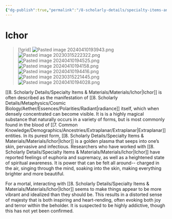 ```yaml
---
{"dg-publish":true,"permalink":"/8-scholarly-details/specialty-items-and-materials/materials/ichor/","noteIcon":""}
---
```


# Ichor

>[!grid]
>![Pasted image 20240410193943.png](/img/user/x.%20Assets/Attachments/Pasted%20image%2020240410193943.png)
>![Pasted image 20230315222322.png](/img/user/x.%20Assets/Attachments/Pasted%20image%2020230315222322.png)
>![Pasted image 20240410194525.png](/img/user/x.%20Assets/Attachments/Pasted%20image%2020240410194525.png)
>![Pasted image 20240410194158.png](/img/user/x.%20Assets/Attachments/Pasted%20image%2020240410194158.png)
>![Pasted image 20240410194416.png](/img/user/x.%20Assets/Attachments/Pasted%20image%2020240410194416.png)
>![Pasted image 20230315221445.png](/img/user/x.%20Assets/Attachments/Pasted%20image%2020230315221445.png)
>![Pasted image 20240410194028.png](/img/user/x.%20Assets/Attachments/Pasted%20image%2020240410194028.png)

[[8. Scholarly Details/Specialty Items & Materials/Materials/Ichor\|Ichor]] is often described as the manifestation of [[8. Scholarly Details/Metaphysics/Cosmic Biology/Aether/Essences/Polarities/Radiant\|radiance]] itself, which when densely concentrated can become visible. It is is a highly magical substance that naturally occurs in a variety of forms, but is most commonly found in the blood of [[7. Common Knowledge/Demographics/Ancestries/Extraplanar/Extraplanar\|Extraplanar]] entities. In its purest form, [[8. Scholarly Details/Specialty Items & Materials/Materials/Ichor\|Ichor]] is a golden plasma that seeps into one’s skin, pervasive and infectious. Researchers who have worked with [[8. Scholarly Details/Specialty Items & Materials/Materials/Ichor\|Ichor]] have reported feelings of euphoria and supremacy, as well as a heightened state of spiritual awareness. It is power that can be felt all around-- charged in the air, singing through the mind, soaking into the skin, making everything brighter and more beautiful. 
 
 For a mortal, interacting with [[8. Scholarly Details/Specialty Items & Materials/Materials/Ichor\|Ichor]] seems to make things appear to be more vibrant and idealized than they should be. This results in a distorted sense of majesty that is both inspiring and heart-rending, often evoking both joy and terror within the beholder. It is suspected to be highly addictive, though this has not yet been confirmed.
